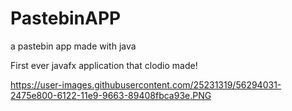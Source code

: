 # PastebinAPP
a pastebin app made with java

First ever javafx application that clodio made!

https://user-images.githubusercontent.com/25231319/56294031-2475e800-6122-11e9-9663-89408fbca93e.PNG
